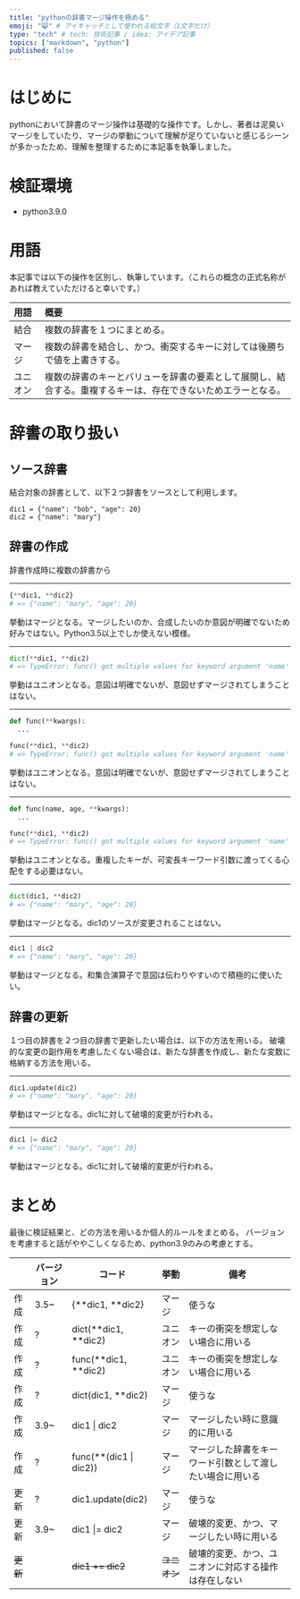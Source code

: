 ```yaml
---
title: "pythonの辞書マージ操作を極める"
emoji: "😸" # アイキャッチとして使われる絵文字（1文字だけ）
type: "tech" # tech: 技術記事 / idea: アイデア記事
topics: ["markdown", "python"]
published: false
---
```


# はじめに
pythonにおいて辞書のマージ操作は基礎的な操作です。しかし、著者は泥臭いマージをしていたり、マージの挙動について理解が足りていないと感じるシーンが多かったため、理解を整理するために本記事を執筆しました。

# 検証環境
- python3.9.0

# 用語
本記事では以下の操作を区別し、執筆しています。（これらの概念の正式名称があれば教えていただけると幸いです。）

| 用語 | 概要 |
| :---- | :---- |
| 結合 | 複数の辞書を１つにまとめる。 |
| マージ | 複数の辞書を結合し、かつ、衝突するキーに対しては後勝ちで値を上書きする。 |
| ユニオン | 複数の辞書のキーとバリューを辞書の要素として展開し、結合する。重複するキーは、存在できないためエラーとなる。 |


# 辞書の取り扱い

## ソース辞書
結合対象の辞書として、以下２つ辞書をソースとして利用します。
```
dic1 = {"name": "bob", "age": 20}
dic2 = {"name": "mary"}
```

## 辞書の作成
辞書作成時に複数の辞書から

-----
``` python
{**dic1, **dic2}
# => {"name": "mary", "age": 20}
```
挙動はマージとなる。マージしたいのか、合成したいのか意図が明確でないため好みではない。Python3.5以上でしか使えない模様。

-----
``` python
dict(**dic1, **dic2)
# => TypeError: func() got multiple values for keyword argument 'name'
```
挙動はユニオンとなる。意図は明確でないが、意図せずマージされてしまうことはない。

-----
``` python
def func(**kwargs):
  ...

func(**dic1, **dic2)
# => TypeError: func() got multiple values for keyword argument 'name'
```
挙動はユニオンとなる。意図は明確でないが、意図せずマージされてしまうことはない。


-----
``` python
def func(name, age, **kwargs):
  ...

func(**dic1, **dic2)
# => TypeError: func() got multiple values for keyword argument 'name'
```
挙動はユニオンとなる。重複したキーが、可変長キーワード引数に渡ってくる心配をする必要はない。

-----
``` python
dict(dic1, **dic2)
# => {"name": "mary", "age": 20}
```
挙動はマージとなる。dic1のソースが変更されることはない。

-----
``` python
dic1 | dic2
# => {"name": "mary", "age": 20}
```
挙動はマージとなる。和集合演算子で意図は伝わりやすいので積極的に使いたい。

## 辞書の更新
１つ目の辞書を２つ目の辞書で更新したい場合は、以下の方法を用いる。
破壊的な変更の副作用を考慮したくない場合は、新たな辞書を作成し、新たな変数に格納する方法を用いる。

-----
``` python
dic1.update(dic2)
# => {"name": "mary", "age": 20}
```
挙動はマージとなる。dic1に対して破壊的変更が行われる。

-----
``` python
dic1 |= dic2
# => {"name": "mary", "age": 20}
```
挙動はマージとなる。dic1に対して破壊的変更が行われる。

# まとめ
最後に検証結果と、どの方法を用いるか個人的ルールをまとめる。
バージョンを考慮すると話がややこしくなるため、python3.9のみの考慮とする。

|      | バージョン | コード | 挙動 | 備考 |
| ---- | ---- | ---- | ---- | ---- |
| 作成 | 3.5~ | {\**dic1, \**dic2} | マージ | 使うな |
| 作成 | ? | dict(\**dic1, \**dic2) | ユニオン | キーの衝突を想定しない場合に用いる |
| 作成 | ? | func(\**dic1, \**dic2) | ユニオン | キーの衝突を想定しない場合に用いる |
| 作成 | ? | dict(dic1, \**dic2) | マージ | 使うな |
| 作成 | 3.9~ | dic1 \| dic2 | マージ | マージしたい時に意識的に用いる |
| 作成 | ? | func(\**(dic1 \| dic2)) | マージ | マージした辞書をキーワード引数として渡したい場合に用いる |
| 更新 | ? | dic1.update(dic2) | マージ | 使うな |
| 更新 | 3.9~ | dic1 \|= dic2 | マージ | 破壊的変更、かつ、マージしたい時に用いる |
| ~~更新~~ | | ~~dic1 += dic2~~ | ~~ユニオン~~ | 破壊的変更、かつ、ユニオンに対応する操作は存在しない |
